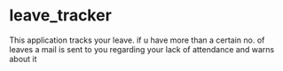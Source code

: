 # leave_tracker
This application tracks your leave. if u have more than a certain no. of leaves a mail is sent to you regarding your lack of attendance and warns about it

